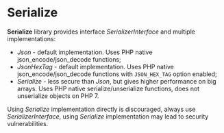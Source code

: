 # Serialize

**Serialize** library provides interface *SerializerInterface* and multiple implementations:

 * *Json* - default implementation. Uses PHP native json_encode/json_decode functions;
 * *JsonHexTag* - default implementation. Uses PHP native json_encode/json_decode functions with `JSON_HEX_TAG` option enabled;
 * *Serialize* - less secure than *Json*, but gives higher performance on big arrays. Uses PHP native serialize/unserialize functions, does not unserialize objects on PHP 7.
 
Using *Serialize* implementation directly is discouraged, always use *SerializerInterface*, using *Serialize* implementation may lead to security vulnerabilities.